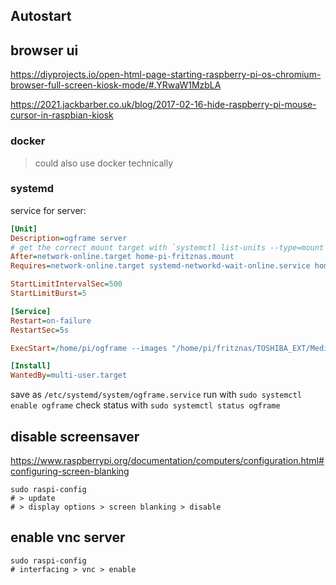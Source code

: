 
## Autostart

## browser ui
https://diyprojects.io/open-html-page-starting-raspberry-pi-os-chromium-browser-full-screen-kiosk-mode/#.YRwaW1MzbLA

https://2021.jackbarber.co.uk/blog/2017-02-16-hide-raspberry-pi-mouse-cursor-in-raspbian-kiosk

### docker

> could also use docker technically

### systemd

service for server:
```ini
[Unit]
Description=ogframe server
# get the correct mount target with `systemctl list-units --type=mount` if needed and replace fritznas
After=network-online.target home-pi-fritznas.mount
Requires=network-online.target systemd-networkd-wait-online.service home-pi-fritznas.mount 

StartLimitIntervalSec=500
StartLimitBurst=5

[Service]
Restart=on-failure
RestartSec=5s

ExecStart=/home/pi/ogframe --images "/home/pi/fritznas/TOSHIBA_EXT/Media/Fotos n Vids/Kanada 2017"

[Install]
WantedBy=multi-user.target
```
save as `/etc/systemd/system/ogframe.service`
run with `sudo systemctl enable ogframe`
check status with `sudo systemctl status ogframe`

## disable screensaver

https://www.raspberrypi.org/documentation/computers/configuration.html#configuring-screen-blanking


```shell
sudo raspi-config
# > update
# > display options > screen blanking > disable
```


## enable vnc server

```shell
sudo raspi-config
# interfacing > vnc > enable
```
